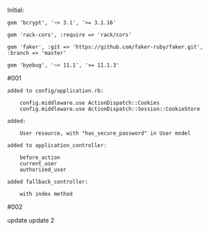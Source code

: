 Initial:

    gem 'bcrypt', '~> 3.1', '>= 3.1.16'

    gem 'rack-cors', :require => 'rack/cors'

    gem 'faker', :git => 'https://github.com/faker-ruby/faker.git', :branch => 'master'

    gem 'byebug', '~> 11.1', '>= 11.1.3'

#001     

    added to config/application.rb:

        config.middleware.use ActionDispatch::Cookies
        config.middleware.use ActionDispatch::Session::CookieStore

    added:

        User resource, with "has_secure_password" in User model

    added to application_controller:

        before_action
        current_user
        authorized_user

    added fallback_controller:

        with index method

#002

update
update 2